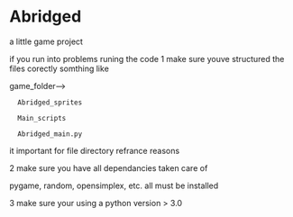 # Abridged
a little game project 



if you run into problems runing the code 
1 make sure youve structured the files corectly
somthing like

 game_folder-->
 
      Abridged_sprites
      
      Main_scripts
      
      Abridged_main.py

it important for file directory refrance reasons

2 make sure you have all dependancies taken care of

pygame, random, opensimplex, etc. all must be installed

3 make sure your using a python version > 3.0
